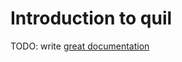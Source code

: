 # Introduction to quil

TODO: write [great documentation](http://jacobian.org/writing/great-documentation/what-to-write/)

